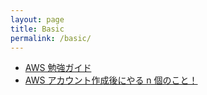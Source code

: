 ```yaml
---
layout: page
title: Basic
permalink: /basic/
---
```


- <a href="../aws-study-guide/index.html#0" target="_blank">AWS 勉強ガイド</a>
- <a href="../aws-account-Initial-setting/index.html#0" target="_blank">AWS アカウント作成後にやる n 個のこと！</a>
